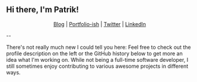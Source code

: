 ## Hi there, I'm Patrik!

<p align="center">
    <a href="https://patrik.kernstock.net">Blog</a> |
    <a href="https://patrik.kernstock.io">Portfolio-ish</a> |
    <a href="https://twitter.com/Patschi95">Twitter</a> |
    <a href="https://www.linkedin.com/in/pkernstock/">LinkedIn</a>
</p> 

--

There's not really much new I could tell you here: Feel free to check out the profile description on the left or the GitHub history below to get more an idea what I'm working on. While not being a full-time software developer, I still sometimes enjoy contributing to various awesome projects in different ways.
